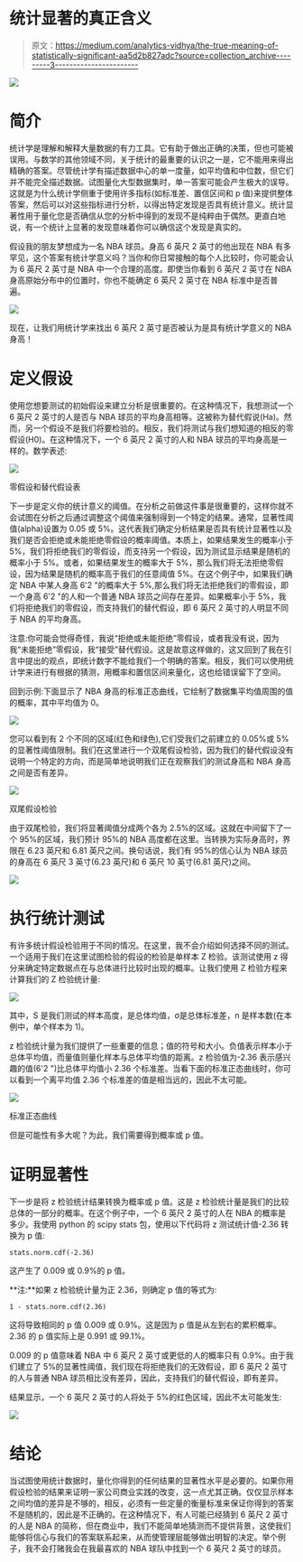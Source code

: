 # 统计显著的真正含义

> 原文：<https://medium.com/analytics-vidhya/the-true-meaning-of-statistically-significant-aa5d2b827adc?source=collection_archive---------3----------------------->

![](img/1a78610488a588d1c6f5c581760a97b3.png)

# **简介**

统计学是理解和解释大量数据的有力工具。它有助于做出正确的决策，但也可能被误用。与数学的其他领域不同，关于统计的最重要的认识之一是，它不能用来得出精确的答案。尽管统计学有描述数据中心的单一度量，如平均值和中位数，但它们并不能完全描述数据。试图量化大型数据集时，单一答案可能会产生极大的误导。这就是为什么统计学侧重于使用许多指标(如标准差、置信区间和 p 值)来提供整体答案，然后可以对这些指标进行分析，以得出特定发现是否具有统计意义。统计显著性用于量化您是否确信从您的分析中得到的发现不是纯粹由于偶然。更直白地说，有一个统计上显著的发现意味着你可以确信这个发现是真实的。

假设我的朋友梦想成为一名 NBA 球员。身高 6 英尺 2 英寸的他出现在 NBA 有多罕见，这个答案有统计学意义吗？当你和你日常接触的每个人比较时，你可能会认为 6 英尺 2 英寸是 NBA 中一个合理的高度。即使当你看到 6 英尺 2 英寸在 NBA 身高原始分布中的位置时，你也不能确定 6 英尺 2 英寸在 NBA 标准中是否普遍。

![](img/9152f4233a7abc44a090764424b5bfc3.png)

现在，让我们用统计学来找出 6 英尺 2 英寸是否被认为是具有统计学意义的 NBA 身高！

# **定义假设**

使用您想要测试的初始假设来建立分析是很重要的。在这种情况下，我想测试一个 6 英尺 2 英寸的人是否与 NBA 球员的平均身高相等。这被称为替代假说(Ha)。然而，另一个假设不是我们将要检验的。相反，我们将测试与我们想知道的相反的零假设(H0)。在这种情况下，一个 6 英尺 2 英寸的人和 NBA 球员的平均身高是一样的。数学表述:

![](img/1fea718c0c58b16f3333474a191cb1c3.png)

零假设和替代假设表

下一步是定义你的统计意义的阈值。在分析之前做这件事是很重要的，这样你就不会试图在分析之后通过调整这个阈值来强制得到一个特定的结果。通常，显著性阈值(alpha)设置为 0.05 或 5%。这代表我们确定分析结果是否具有统计显著性以及我们是否会拒绝或未能拒绝零假设的概率阈值。本质上，如果结果发生的概率小于 5%，我们将拒绝我们的零假设，而支持另一个假设，因为测试显示结果是随机的概率小于 5%。或者，如果结果发生的概率大于 5%，那么我们将无法拒绝零假设，因为结果是随机的概率高于我们的任意阈值 5%。在这个例子中，如果我们确定 NBA 中某人身高 6'2 "的概率大于 5%,那么我们将无法拒绝我们的零假设，即一个身高 6'2 "的人和一个普通 NBA 球员之间存在差异。如果概率小于 5%，我们将拒绝我们的零假设，而支持我们的替代假设，即 6 英尺 2 英寸的人明显不同于 NBA 的平均身高。

注意:你可能会觉得奇怪，我说“拒绝或未能拒绝”零假设，或者我没有说，因为我“未能拒绝”零假设，我“接受”替代假设。这是故意这样做的，这又回到了我在引言中提出的观点，即统计数字不能给我们一个明确的答案。相反，我们可以使用统计学来进行有根据的猜测，用概率和置信区间来量化，这也给错误留下了空间。

回到示例:下面显示了 NBA 身高的标准正态曲线，它绘制了数据集平均值周围的值的概率，其中平均值为 0。

![](img/26d20f3b464d451650ca6b33f0069c5e.png)

您可以看到有 2 个不同的区域(红色和绿色),它们受我们之前建立的 0.05%或 5%的显著性阈值限制。我们在这里进行一个双尾假设检验，因为我们的替代假设没有说明一个特定的方向，而是简单地说明我们正在观察我们的测试身高和 NBA 身高之间是否有差异。

![](img/ed20c78f85e61646adfdb86bc965aaaa.png)

双尾假设检验

由于双尾检验，我们将显著阈值分成两个各为 2.5%的区域。这就在中间留下了一个 95%的区域，我们预计 95%的 NBA 高度都在这里。当转换为实际身高时，界限在 6.23 英尺和 6.81 英尺之间。换句话说，我们有 95%的信心认为 NBA 球员的身高在 6 英尺 3 英寸(6.23 英尺)和 6 英尺 10 英寸(6.81 英尺)之间。

![](img/a4fd89a971ffb7c17b5955fdbfe2a737.png)

# **执行统计测试**

有许多统计假设检验用于不同的情况。在这里，我不会介绍如何选择不同的测试。一个适用于我们在这里试图检验的假设的检验是单样本 Z 检验。该测试使用 z 得分来确定特定数据点在与总体进行比较时出现的概率。让我们使用 Z 检验方程来计算我们的 Z 检验统计量:

![](img/c5830549ab4f291a93bd80f69d4002e7.png)

其中，S 是我们测试的样本高度，是总体均值，σ是总体标准差，n 是样本数(在本例中，单个样本为 1)。

z 检验统计量为我们提供了一些重要的信息；值的符号和大小。负值表示样本小于总体平均值，而量值则量化样本与总体平均值的距离。z 检验值为-2.36 表示感兴趣的值(6'2 ")比总体平均值小 2.36 个标准差。当看下面的标准正态曲线时，你可以看到一个离平均值 2.36 个标准差的值是相当远的，因此不太可能。

![](img/bdb7bbcf0dd2e1900d7fb6f86194b592.png)

标准正态曲线

但是可能性有多大呢？为此，我们需要得到概率或 p 值。

# **证明显著性**

下一步是将 z 检验统计结果转换为概率或 p 值。这是 z 检验统计量是我们的比较总体的一部分的概率。在这个例子中，一个 6 英尺 2 英寸的人在 NBA 的概率是多少。我使用 python 的 scipy stats 包，使用以下代码将 z 测试统计值-2.36 转换为 p 值:

```
stats.norm.cdf(-2.36)
```

这产生了 0.009 或 0.9%的 p 值。

**注:**如果 z 检验统计量为正 2.36，则确定 p 值的等式为:

```
1 - stats.norm.cdf(2.36)
```

这将导致相同的 p 值 0.009 或 0.9%。这是因为 p 值是从左到右的累积概率。2.36 的 p 值实际上是 0.991 或 99.1%。

0.009 的 p 值意味着 NBA 中 6 英尺 2 英寸或更低的人的概率只有 0.9%。由于我们建立了 5%的显著性阈值，我们现在将拒绝我们的无效假设，即 6 英尺 2 英寸的人与普通 NBA 球员相比没有差异，因此，支持我们的替代假设，即有差异。

结果显示，一个 6 英尺 2 英寸的人将处于 5%的红色区域，因此不太可能发生:

![](img/e31d79f50bea4063b833a3e77ba32daa.png)

# **结论**

当试图使用统计数据时，量化你得到的任何结果的显著性水平是必要的。如果你用假设检验的结果来证明一家公司商业实践的改变，这一点尤其正确。仅仅显示样本之间均值的差异是不够的，相反，必须有一些定量的衡量标准来保证你得到的答案不是随机的，因此是不正确的。在这种情况下，有人可能已经猜到 6 英尺 2 英寸的人是 NBA 的简称，但在商业中，我们不能简单地猜测而不提供背景，这使我们能够将信心与我们的答案联系起来，从而使管理层能够做出明智的决定。举个例子，我不会打赌我会在我最喜欢的 NBA 球队中找到一个 6 英尺 2 英寸的球员。